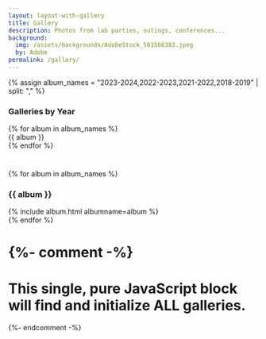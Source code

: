 ```yaml
---
layout: layout-with-gallery
title: Gallery
description: Photos from lab parties, outings, conferences...
background:
  img: /assets/backgrounds/AdobeStock_561560383.jpeg
  by: Adobe
permalink: /gallery/
---
```


{% assign album_names = "2023-2024,2022-2023,2021-2022,2018-2019" | split: "," %}

<nav id="toc" style="margin-bottom:40px;">
  <h3>Galleries by Year</h3>
  <ul>
    {% for album in album_names %}
      <li><a href="#{{ album | slugify }}">{{ album }}</a></li>
    {% endfor %}
  </ul>
</nav>

{% for album in album_names %}
  <h3 id="{{ album | slugify }}">{{ album }}</h3>
  {% include album.html albumname=album %}
  <br>
{% endfor %}

{%- comment -%}
=============================================================================
  This single, pure JavaScript block will find and initialize ALL galleries.
=============================================================================
{%- endcomment -%}

<script type="text/javascript">
document.addEventListener('DOMContentLoaded', function() {
// Find all gallery containers on the page using the common class
const galleries = document.querySelectorAll('.lightgallery-album');

// Loop through each found gallery in JavaScript and initialize it
galleries.forEach(gallery => {
lightGallery(gallery, {
plugins: [lgZoom, lgThumbnail],
speed: 500,
selector: 'a'
});
});
});
</script>

